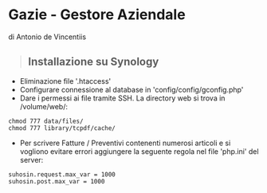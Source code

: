 # Gazie - Gestore Aziendale 
di Antonio de Vincentiis

> ## Installazione su Synology
* Eliminazione file '.htaccess'
* Configurare connessione al database in 'config/config/gconfig.php'
* Dare i permessi ai file tramite SSH. La directory web si trova in /volume/web/:
```
chmod 777 data/files/
chmod 777 library/tcpdf/cache/
```
* Per scrivere Fatture / Preventivi contenenti numerosi articoli e si vogliono evitare errori aggiungere la seguente regola nel file 'php.ini' del server:
```
suhosin.request.max_var = 1000
suhosin.post.max_var = 1000
```
